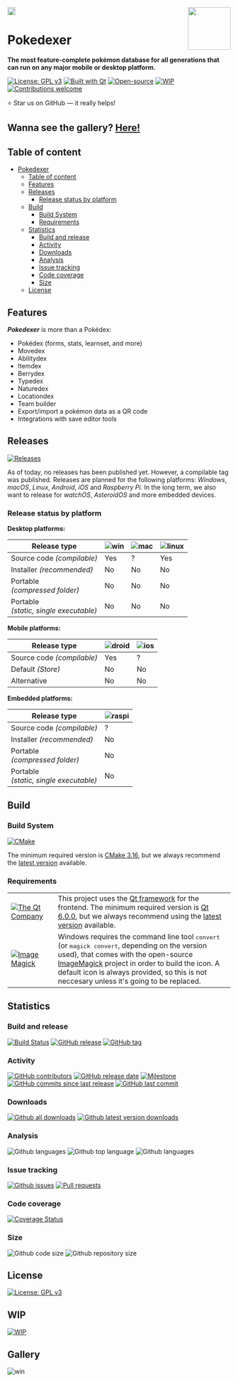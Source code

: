 <a href="https://t.me/pokedexer"> <img src="resources/images/github-related/telegram.svg" height=18 title="Follow us on Telegram"></a>
<a href="https://github.com/lateus/pokedexer"> <img src="resources/images/icons/app/appIcon.png" height=96 align="right"></a>

# Pokedexer

**The most feature-complete pokémon database for all generations that can run on any major mobile or desktop platform.**

[![License: GPL v3](resources/images/github-related/license-gplv3.svg)](LICENSE.GPLv3 "GPL v3")
[![Built with Qt](resources/images/github-related/built-with-qt.svg)](https://qt.io "The Qt Company")
[![Open-source](resources/images/github-related/open-source.svg)](https://github.com "Open-source")
[![WIP](resources/images/github-related/wip.svg)](https://github.com/lateus/pokedexer/issues "WIP: Check issues")
[![Contributions welcome](resources/images/github-related/contributions-welcome.svg)](CONTRIBUTING.md "Contributions are welcome")

:star: Star us on GitHub — it really helps!


## Wanna see the gallery? [Here!](#gallery)


## Table of content

- [Pokedexer](#pokedexer)
  - [Table of content](#table-of-content)
  - [Features](#features)
  - [Releases](#releases)
    - [Release status by platform](#release-status-by-platform)
  - [Build](#build)
    - [Build System](#build-system)
    - [Requirements](#requirements)
  - [Statistics](#statistics)
    - [Build and release](#build-and-release)
    - [Activity](#activity)
    - [Downloads](#downloads)
    - [Analysis](#analysis)
    - [Issue tracking](#issue-tracking)
    - [Code coverage](#code-coverage)
    - [Size](#size)
  - [License](#license)


## Features

***Pokedexer*** is more than a Pokédex:

* Pokédex (forms, stats, learnset, and more)
* Movedex
* Abilitydex
* Itemdex
* Berrydex
* Typedex
* Naturedex
* Locationdex
* Team builder
* Export/import a pokémon data as a QR code
* Integrations with save editor tools


## Releases

[![Releases](resources/images/github-related/releases.svg)](https://GitHub.com/lateus/pokedexer/releases/ "Releases")

As of today, no releases has been published yet. However, a compilable tag was published. Releases are planned for the following platforms: *Windows*, *macOS*, *Linux*, *Android*, *iOS* and *Raspberry Pi*. In the long term, we also want to release for *watchOS*, *AsteroidOS* and more embedded devices.

### Release status by platform

**Desktop platforms:**

Release type | ![win](resources/images/github-related/windows.svg "Windows") | ![mac](resources/images/github-related/macos.svg "macOS") | ![linux](resources/images/github-related/linux.svg "Linux")
-------------------------------------------|--------------------|--------------------|--------------------
Source code *(compilable)*                 | Yes                | ?                  | Yes 
Installer *(recommended)*                  | No                 | No                 | No
Portable<br> *(compressed folder)*         | No                 | No                 | No
Portable<br> *(static, single executable)* | No                 | No                 | No

**Mobile platforms:**

Release type | ![droid](resources/images/github-related/android.svg "Android") | ![ios](resources/images/github-related/ios.svg "iOS")
-------------------------------------------|--------------------|--------------------
Source code *(compilable)*                 | Yes                | ?
Default *(Store)*                          | No                 | No
Alternative                                | No                 | No

**Embedded platforms:**

Release type | ![raspi](resources/images/github-related/raspberry-pi.svg "Raspberry Pi")
-------------------------------------------|--------------------
Source code *(compilable)*                 | ?
Installer *(recommended)*                  | No
Portable<br> *(compressed folder)*         | No
Portable<br> *(static, single executable)* | No

## Build


### Build System

[![CMake](resources/images/github-related/cmake.svg)](https://cmake.org/ "CMake")

The minimum required version is [CMake 3.16](https://cmake.org/files/v3.16/ "Download CMake 3.16"), but we always recommend the [latest version](https://cmake.org/download/ "Download CMake") available.


### Requirements

<table>
     <tr><td style="width:90px"><a href="https://qt.io/"><img src="resources/images/icons/qt/qt_logo_green.svg" title="The Qt Company"></a></td><td>This project uses the <a href="https://www.qt.io/" title="The Qt Company">Qt framework</a> for the frontend. The minimum required version is <a href="https://download.qt.io/archive/qt/6.0/6.0.0/" title="Download Qt 6.0.0">Qt 6.0.0</a>, but we always recommend using the <a href="https://download.qt.io/archive/qt/" title="Download latest version">latest version</a> available.</td></tr>
     <tr><td style="width:90px"><a href="https://imagemagick.org/"><img src="resources/images/github-related/image-magick.svg" title="Image Magick"></a></td><td>Windows requires the command line tool <tt>convert</tt> (or <tt>magick convert</tt>, depending on the version used), that comes with the open-source <a href="https://imagemagick.org" title="Image Magick">ImageMagick</a> project in order to build the icon. A default icon is always provided, so this is not neccesary unless it's going to be replaced.</td></tr>
</table>


## Statistics

<!-- TODO: Add localization status -->
<!-- TODO: Add social network status -->
<!-- TODO: Add funding status -->

### Build and release
[![Build Status](https://img.shields.io/travis/lateus/pokedexer/develop)](https://travis-ci.org/lateus/pokedexer "Build status")
[![GitHub release](https://img.shields.io/github/release/lateus/pokedexer.svg)](https://GitHub.com/lateus/pokedexer/releases/ "Releases")
[![GitHub tag](https://img.shields.io/github/tag/lateus/pokedexer.svg)](https://GitHub.com/lateus/pokedexer/tags/ "Tags")

### Activity
[![GitHub contributors](https://img.shields.io/github/contributors/lateus/pokedexer.svg)](https://GitHub.com/lateus/pokedexer/commit/ "Contributors")
[![GitHub release date](https://img.shields.io/github/release-date/lateus/pokedexer.svg)](https://GitHub.com/lateus/pokedexer/releases/ "Release date")
[![Milestone](https://img.shields.io/github/milestones/progress/lateus/pokedexer/1.svg)](https://github.com/lateus/pokedexer/milestones/1 "Progress of next release")
[![GitHub commits since last release](https://img.shields.io/github/commits-since/lateus/pokedexer/latest/develop.svg)](https://GitHub.com/lateus/pokedexer/commit/ "Commits since last release")
[![GitHub last commit](https://img.shields.io/github/last-commit/lateus/pokedexer.svg)](https://GitHub.com/lateus/pokedexer/commit/ "Last commit")

### Downloads
[![Github all downloads](https://img.shields.io/github/downloads/lateus/pokedexer/total.svg)](https://GitHub.com/lateus/pokedexer/releases/ "All downloads")
[![Github latest version downloads](https://img.shields.io/github/downloads/lateus/pokedexer/latest/total.svg)](https://GitHub.com/lateus/pokedexer/releases/ "Latest version downloads")

### Analysis
![Github languages](https://img.shields.io/github/languages/count/lateus/pokedexer.svg "Languages count")
![Github top language](https://img.shields.io/github/languages/top/lateus/pokedexer.svg "Top language")
![Github languages](https://img.shields.io/scrutinizer/quality/g/lateus/pokedexer/develop.svg "Top language")

### Issue tracking
[![Github issues](https://img.shields.io/github/issues-raw/lateus/pokedexer.svg)](https://githib.com/lateus/pokedexer/issues "Open issues")
[![Pull requests](https://img.shields.io/github/issues-pr-raw/lateus/pokedexer.svg)](https://githib.com/lateus/pokedexer/pr "Open pull requests")

### Code coverage
[![Coverage Status](https://img.shields.io/coveralls/github/lateus/pokedexer/develop)](https://coveralls.io/github/lateus/pokedexer?branch=develop "Coverage status")

### Size
![Github code size](https://img.shields.io/github/languages/code-size/lateus/pokedexer.svg "Code size")
![Github repository size](https://img.shields.io/github/repo-size/lateus/pokedexer.svg "Repository size")


## License
[![License: GPL v3](resources/images/github-related/license-gplv3.svg)](LICENSE.GPLv3 "GPL v3")

<h2>
WIP
</h2>

[![WIP](resources/images/github-related/wip.svg)](https://github.com/lateus/pokedexer/issues "WIP: Check issues")


## Gallery
![win](resources/images/github-related/screenshots.png "Screenshots")